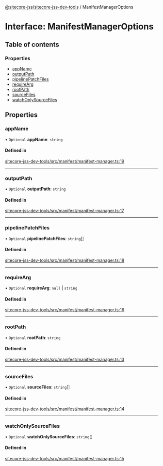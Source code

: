[@sitecore-jss/sitecore-jss-dev-tools](../README.md) / ManifestManagerOptions

# Interface: ManifestManagerOptions

## Table of contents

### Properties

- [appName](ManifestManagerOptions.md#appname)
- [outputPath](ManifestManagerOptions.md#outputpath)
- [pipelinePatchFiles](ManifestManagerOptions.md#pipelinepatchfiles)
- [requireArg](ManifestManagerOptions.md#requirearg)
- [rootPath](ManifestManagerOptions.md#rootpath)
- [sourceFiles](ManifestManagerOptions.md#sourcefiles)
- [watchOnlySourceFiles](ManifestManagerOptions.md#watchonlysourcefiles)

## Properties

### appName

• `Optional` **appName**: `string`

#### Defined in

[sitecore-jss-dev-tools/src/manifest/manifest-manager.ts:19](https://github.com/Sitecore/jss/blob/2674d4583/packages/sitecore-jss-dev-tools/src/manifest/manifest-manager.ts#L19)

___

### outputPath

• `Optional` **outputPath**: `string`

#### Defined in

[sitecore-jss-dev-tools/src/manifest/manifest-manager.ts:17](https://github.com/Sitecore/jss/blob/2674d4583/packages/sitecore-jss-dev-tools/src/manifest/manifest-manager.ts#L17)

___

### pipelinePatchFiles

• `Optional` **pipelinePatchFiles**: `string`[]

#### Defined in

[sitecore-jss-dev-tools/src/manifest/manifest-manager.ts:18](https://github.com/Sitecore/jss/blob/2674d4583/packages/sitecore-jss-dev-tools/src/manifest/manifest-manager.ts#L18)

___

### requireArg

• `Optional` **requireArg**: ``null`` \| `string`

#### Defined in

[sitecore-jss-dev-tools/src/manifest/manifest-manager.ts:16](https://github.com/Sitecore/jss/blob/2674d4583/packages/sitecore-jss-dev-tools/src/manifest/manifest-manager.ts#L16)

___

### rootPath

• `Optional` **rootPath**: `string`

#### Defined in

[sitecore-jss-dev-tools/src/manifest/manifest-manager.ts:13](https://github.com/Sitecore/jss/blob/2674d4583/packages/sitecore-jss-dev-tools/src/manifest/manifest-manager.ts#L13)

___

### sourceFiles

• `Optional` **sourceFiles**: `string`[]

#### Defined in

[sitecore-jss-dev-tools/src/manifest/manifest-manager.ts:14](https://github.com/Sitecore/jss/blob/2674d4583/packages/sitecore-jss-dev-tools/src/manifest/manifest-manager.ts#L14)

___

### watchOnlySourceFiles

• `Optional` **watchOnlySourceFiles**: `string`[]

#### Defined in

[sitecore-jss-dev-tools/src/manifest/manifest-manager.ts:15](https://github.com/Sitecore/jss/blob/2674d4583/packages/sitecore-jss-dev-tools/src/manifest/manifest-manager.ts#L15)
